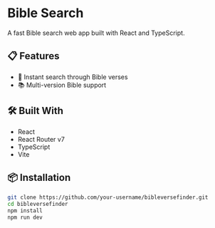 # Bible Search

A fast Bible search web app built with React and TypeScript.

## 📋 Features
- 🔎 Instant search through Bible verses
- 📚 Multi-version Bible support

## 🛠️ Built With
- React
- React Router v7
- TypeScript
- Vite

## 📦 Installation

```bash
git clone https://github.com/your-username/bibleversefinder.git
cd bibleversefinder
npm install
npm run dev
